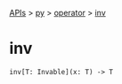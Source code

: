 [APIs](../../index.md) > [py](../index.md) > [operator](./index.md) > [inv]()

# inv

```
inv[T: Invable](x: T) -> T
```

